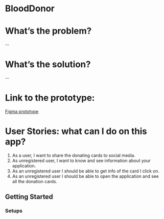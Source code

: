 # BloodDonor

# What’s the problem?

--

# What’s the solution?

--

# Link to the prototype:

[Figma prototype](https://www.figma.com/file/KnLqYIvShOkk3cnVPFAAdOdy/Untitled?node-id=0%3A1)

# User Stories: what can I do on this app?

1.  As a user, I want to share the donating cards to social media.
1.  As unregistered user, I want to know and see information about your application.
1.  As an unregistered user I should be able to get info of the card I click on.
1.  As an unregistered user I should be able to open the application and see all the donation cards.

## Getting Started

### Setups

